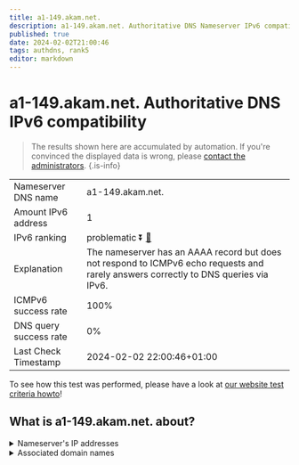 ```yaml
---
title: a1-149.akam.net.
description: a1-149.akam.net. Authoritative DNS Nameserver IPv6 compatibility
published: true
date: 2024-02-02T21:00:46
tags: authdns, rank5
editor: markdown
---
```


# a1-149.akam.net. Authoritative DNS IPv6 compatibility

> The results shown here are accumulated by automation. If you're convinced the displayed data is wrong, please [contact the administrators](/howto/chat). 
{.is-info}




|   |   |
| - | - |
| Nameserver DNS name | a1-149.akam.net.
| Amount IPv6 address | 1
| IPv6 ranking | problematic :arrow_double_down: [🔗](/howto/ranking) |
| Explanation | The nameserver has an AAAA record but does not respond to ICMPv6 echo requests and rarely answers correctly to DNS queries via IPv6. |
| ICMPv6 success rate | 100%|
| DNS query success rate | 0% |
| Last Check Timestamp | 2024-02-02 22:00:46+01:00 |

To see how this test was performed, please have a look at [our website test criteria howto](/howto/testcriteria/authdns)!


## What is a1-149.akam.net. about?




<details>
<summary>Nameserver's IP addresses</summary>

2600:1401:2::95

</details>



<details>
<summary>Associated domain names</summary>

www.jeep.com

</details>

